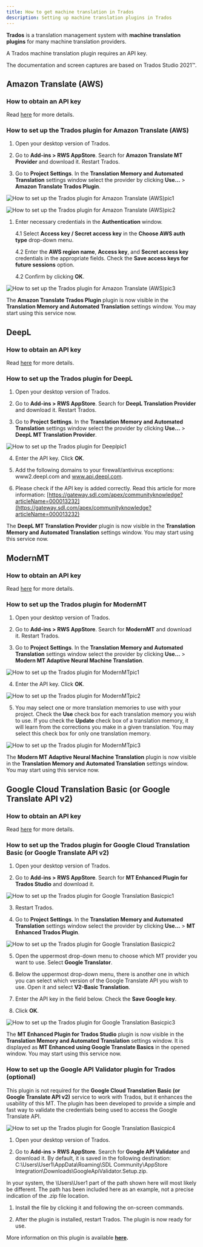 ```yaml
---
title: How to get machine translation in Trados
description: Setting up machine translation plugins in Trados
---
```


**Trados** is a translation management system with **machine translation plugins** for many machine translation providers.

A Trados machine translation plugin requires an API key.  

The documentation and screen captures are based on Trados Studio 2021™.

## Amazon Translate (AWS)


### How to obtain an API key


Read [here](api-keys.md#amazon-translate-aws) for more details.  


### How to set up the Trados plugin for Amazon Translate (AWS)


1. Open your desktop version of Trados.
 
2. Go to **Add-ins > RWS AppStore**. Search for **Amazon Translate MT Provider** and download it. Restart Trados.

 
3.  Go to **Project Settings**. In the **Translation Memory and Automated Translation** settings window select the provider by clicking **Use...** > **Amazon Translate Trados Plugin**.



![How to set up the Trados plugin for Amazon Translate (AWS)pic1](trados-images/trados_for_amazon1.png)


![How to set up the Trados plugin for Amazon Translate (AWS)pic2](trados-images/trados_for_amazon2.png)  


1.  Enter necessary credentials in the **Authentication** window.


    4.1  Select **Access key  / Secret access key** in the **Choose AWS auth type** drop-down menu.
		
    4.2 Enter the **AWS region name**, **Access key**, and **Secret access key** credentials in the appropriate fields. Check the **Save access keys for future sessions** option.
    
    4.2 Confirm by clicking **OK**.

![How to set up the Trados plugin for Amazon Translate (AWS)pic3](trados-images/trados_for_amazon3.png)  


The **Amazon Translate Trados Plugin** plugin is now visible in the **Translation Memory and Automated Translation** settings window. You may start using this service now.


## DeepL


### How to obtain an API key


Read [here](api-keys.md#deepl) for more details.  


### How to set up the Trados plugin for DeepL


1.  Open your desktop version of Trados.


2.  Go to **Add-ins > RWS AppStore**. Search for **DeepL Translation Provider** and download it. Restart Trados.


3.  Go to **Project Settings**. In the **Translation Memory and Automated Translation** settings window select the provider by clicking **Use...** > **DeepL MT Translation Provider**.


![How to set up the Trados plugin for Deeplpic1](trados-images/trados_for_deepl1.png)  


4.  Enter the API key. Click **OK**.

 
5.  Add the following domains to your firewall/antivirus exceptions: www2.deepl.com and www.api.deepl.com.


6.  Please check if the API key is added correctly. Read this article for more information: [https://gateway.sdl.com/apex/communityknowledge?articleName=000013232](https://gateway.sdl.com/apex/communityknowledge?articleName=000013232)


The **DeepL MT Translation Provider** plugin is now visible in the **Translation Memory and Automated Translation** settings window. You may start using this service now.


## ModernMT


### How to obtain an API key  


Read [here](api-keys.md#modernmt) for more details.  


### How to set up the Trados plugin for ModernMT


1.  Open your desktop version of Trados.


2.  Go to **Add-ins > RWS AppStore**. Search for **ModernMT** and download it. Restart Trados.


3.  Go to **Project Settings**. In the **Translation Memory and Automated Translation** settings window select the provider by clicking **Use...** > **Modern MT Adaptive Neural Machine Translation**.



![How to set up the Trados plugin for ModernMTpic1](trados-images/trados_for_modernmt1.png)



4. Enter the API key. Click **OK**.


![How to set up the Trados plugin for ModernMTpic2](trados-images/trados_for_modernmt2.png)

 
5.  You may select one or more translation memories to use with your project. Check the **Use** check box for each translation memory you wish to use. If you check the **Update** check box of a translation memory, it will learn from the corrections you make in a given translation. You may select this check box for only one translation memory.

![How to set up the Trados plugin for ModernMTpic3](trados-images/trados_for_modernmt3.png)


The **Modern MT Adaptive Neural Machine Translation** plugin is now visible in the **Translation Memory and Automated Translation** settings window. You may start using this service now.


## Google Cloud Translation Basic (or Google Translate API v2)  


### How to obtain an API key


Read [here](api-keys.md#google-cloud-translation-basic-or-google-translate-api-v2) for more details.  


### How to set up the Trados plugin for Google Cloud Translation Basic (or Google Translate API v2)


1.  Open your desktop version of Trados.


2.  Go to **Add-ins > RWS AppStore**. Search for **MT Enhanced Plugin for Trados Studio** and download it.


![How to set up the Trados plugin for Google Translation Basicpic1](trados-images/trados_for_google1.png)


3.  Restart Trados.


4.  Go to **Project Settings**. In the **Translation Memory and Automated Translation** settings window select the provider by clicking **Use...** > **MT Enhanced Trados Plugin**.



![How to set up the Trados plugin for Google Translation Basicpic2](trados-images/trados_for_google2.png)



5.  Open the uppermost drop-down menu to choose which MT provider you want to use. Select **Google Translator**.


6.  Below the uppermost drop-down menu, there is another one in which you can select which version of the Google Translate API you wish to use. Open it and select **V2-Basic Translation**.


7.  Enter the API key in the field below. Check the **Save Google key**.

 
8.  Click **OK**.


![How to set up the Trados plugin for Google Translation Basicpic3](trados-images/trados_for_google3.png)


The **MT Enhanced Plugin for Trados Studio** plugin is now visible in the **Translation Memory and Automated Translation** settings window. It is displayed as **MT Enhanced using Google Translate Basics** in the opened window. You may start using this service now.



### How to set up the Google API Validator plugin for Trados (optional)


This plugin is not required for the **Google Cloud Translation Basic (or Google Translate API v2)** service to work with Trados, but it enhances the usability of this MT. The plugin has been developed to provide a simple and fast way to validate the credentials being used to access the Google Translate API.


![How to set up the Trados plugin for Google Translation Basicpic4](trados-images/trados_for_google4.png)


1.  Open your desktop version of Trados.


2.  Go to **Add-ins > RWS AppStore**. Search for **Google API Validator** and download it. By default, it is saved in the following destination: C:\Users\User1\AppData\Roaming\SDL Community\AppStore Integration\Downloads\GoogleApiValidator.Setup.zip.
 
In your system, the \Users\User1 part of the path shown here will most likely be different. The path has been included here as an example, not a precise indication of the .zip file location.


1.  Install the file by clicking it and following the on-screen commands.



2.  After the plugin is installed, restart Trados. The plugin is now ready for use.


 
 More information on this plugin is available **[here](https://community.sdl.com/product-groups/translationproductivity/w/customer-experience/5493/google-api-validator).**


